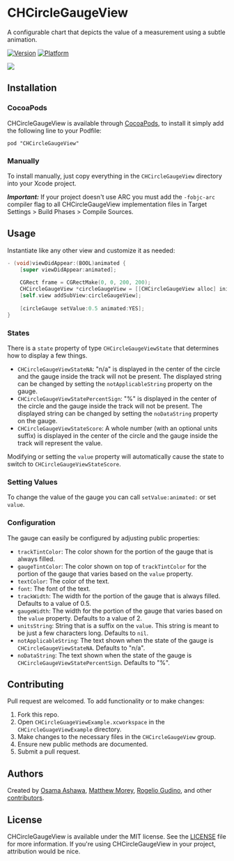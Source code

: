 # CHCircleGaugeView

A configurable chart that depicts the value of a measurement using a subtle animation.

[![Version](https://cocoapod-badges.herokuapp.com/v/CHCircleGaugeView/badge.png)](http://cocoadocs.org/docsets/CHCircleGaugeView)
[![Platform](https://cocoapod-badges.herokuapp.com/p/CHCircleGaugeView/badge.png)](http://cocoadocs.org/docsets/CHCircleGaugeView)

<img src="https://github.com/chaione/CHCircleGauge/raw/master/miscellaneous/screenshots/CHCircleGaugeView_ExampleAnimation01.gif">

## Installation

### CocoaPods

CHCircleGaugeView is available through [CocoaPods](http://cocoapods.org), to install it simply add the following line to your Podfile:

`pod "CHCircleGaugeView"`

### Manually

To install manually, just copy everything in the `CHCircleGaugeView` directory into your Xcode project.

_**Important:**_ If your project doesn't use ARC you must add the `-fobjc-arc` compiler flag to all CHCircleGaugeView implementation files in Target Settings > Build Phases > Compile Sources.

## Usage

Instantiate like any other view and customize it as needed:

```objective-c
- (void)viewDidAppear:(BOOL)animated {
    [super viewDidAppear:animated];
    
    CGRect frame = CGRectMake(0, 0, 200, 200);
    CHCircleGaugeView *circleGaugeView = [[CHCircleGaugeView alloc] initWithFrame:frame];
    [self.view addSubView:circleGaugeView];
    
    [circleGauge setValue:0.5 animated:YES];
}
```

### States

There is a `state` property of type `CHCircleGaugeViewState` that determines how to display a few things.

* `CHCircleGaugeViewStateNA`: "n/a" is displayed in the center of the circle and the gauge inside the track will not be present. The displayed string can be changed by setting the `notApplicableString` property on the gauge.
* `CHCircleGaugeViewStatePercentSign`: "%" is displayed in the center of the circle and the gauge inside the track will not be present. The displayed string can be changed by setting the `noDataString` property on the gauge.
* `CHCircleGaugeViewStateScore`: A whole number (with an optional units suffix) is displayed in the center of the circle and the gauge inside the track will represent the value.

Modifying or setting the `value` property will automatically cause the state to switch to `CHCircleGaugeViewStateScore`.

### Setting Values

To change the value of the gauge you can call `setValue:animated:` or set `value`.

### Configuration

The gauge can easily be configured by adjusting public properties:

* `trackTintColor`: The color shown for the portion of the gauge that is always filled.
* `gaugeTintColor`: The color shown on top of `trackTintColor` for the portion of the gauge that varies based on the `value` property.
* `textColor`: The color of the text.
* `font`: The font of the text.
* `trackWidth`: The width for the portion of the gauge that is always filled. Defaults to a value of 0.5.
* `gaugeWidth`: The width for the portion of the gauge that varies based on the `value` property. Defaults to a value of 2.
* `unitsString`: String that is a suffix on the `value`. This string is meant to be just a few characters long. Defaults to `nil`.
* `notApplicableString`: The text shown when the state of the gauge is `CHCircleGaugeViewStateNA`. Defaults to "n/a".
* `noDataString`: The text shown when the state of the gauge is `CHCircleGaugeViewStatePercentSign`. Defaults to "%".

## Contributing

Pull request are welcomed. To add functionality or to make changes:

1. Fork this repo.
2. Open `CHCircleGuageViewExample.xcworkspace` in the `CHCircleGuageViewExample` directory.
3. Make changes to the necessary files in the `CHCircleGaugeView` group.
4. Ensure new public methods are documented.
5. Submit a pull request.

## Authors

Created by [Osama Ashawa](http://oashawa.com/), [Matthew Morey](http://matthewmorey.com), [Rogelio Gudino](http://cananito.com/), and other [contributors](https://github.com/chaione/CHCircleGaugeView/graphs/contributors).

## License

CHCircleGaugeView is available under the MIT license. See the [LICENSE](https://github.com/chaione/CHCircleGaugeView/blob/master/LICENSE) file for more information. If you're using CHCircleGaugeView in your project, attribution would be nice.
